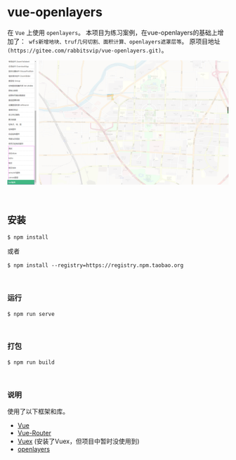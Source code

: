 # vue-openlayers

在 ``Vue`` 上使用 ``openlayers``。
本项目为练习案例，在vue-openlayers的基础上增加了：`` wfs新增地块、truf几何切割、面积计算、openlayers遮罩层等``。
原项目地址``(https://gitee.com/rabbitsvip/vue-openlayers.git)``。

![微信订阅号：Rabbit_svip](https://raw.githubusercontent.com/ljr1076492915/openlayers/e1aac26ec78e77cf7bd9ad059835a4a2fd16ffff/public/20210913100317.png)


<br>

## 安装
```
$ npm install
```
或者
```
$ npm install --registry=https://registry.npm.taobao.org
```

<br>

### 运行
```
$ npm run serve
```

<br>

### 打包
```
$ npm run build
```

<br>

### 说明
使用了以下框架和库。<br>
- [Vue](https://cn.vuejs.org/)
- [Vue-Router](https://router.vuejs.org/zh/)
- [Vuex](https://vuex.vuejs.org/zh/) (安装了Vuex，但项目中暂时没使用到)
- [openlayers](https://openlayers.org/)

